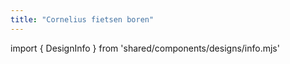 ```yaml
---
title: "Cornelius fietsen boren"
---
```


import { DesignInfo } from 'shared/components/designs/info.mjs'

<DesignInfo design='cornelius' docs />

